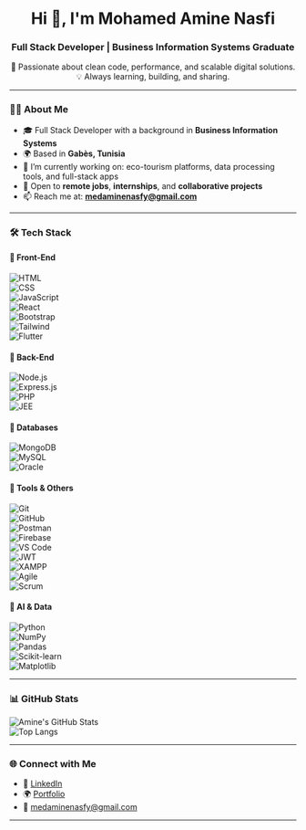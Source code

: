 <h1 align="center">Hi 👋, I'm Mohamed Amine Nasfi</h1>
<h3 align="center">Full Stack Developer | Business Information Systems Graduate</h3>

<p align="center">
🚀 Passionate about clean code, performance, and scalable digital solutions.<br>
💡 Always learning, building, and sharing.
</p>

---

### 🧑‍💻 About Me

- 🎓 Full Stack Developer with a background in **Business Information Systems**
- 🌍 Based in **Gabès, Tunisia**
- 🔭 I’m currently working on: eco-tourism platforms, data processing tools, and full-stack apps
- 🤝 Open to **remote jobs**, **internships**, and **collaborative projects**
- 📫 Reach me at: **medaminenasfy@gmail.com**

---

### 🛠️ Tech Stack

#### 🔹 Front-End
![HTML](https://img.shields.io/badge/-HTML5-E34F26?logo=html5&logoColor=white)  
![CSS](https://img.shields.io/badge/-CSS3-1572B6?logo=css3&logoColor=white)  
![JavaScript](https://img.shields.io/badge/-JavaScript-F7DF1E?logo=javascript&logoColor=black)  
![React](https://img.shields.io/badge/-React-61DAFB?logo=react&logoColor=black)  
![Bootstrap](https://img.shields.io/badge/-Bootstrap-7952B3?logo=bootstrap&logoColor=white)  
![Tailwind](https://img.shields.io/badge/-Tailwind_CSS-06B6D4?logo=tailwind-css&logoColor=white)  
![Flutter](https://img.shields.io/badge/-Flutter-02569B?logo=flutter&logoColor=white)

#### 🔹 Back-End
![Node.js](https://img.shields.io/badge/-Node.js-339933?logo=node.js&logoColor=white)  
![Express.js](https://img.shields.io/badge/-Express.js-000000?logo=express&logoColor=white)  
![PHP](https://img.shields.io/badge/-PHP-777BB4?logo=php&logoColor=white)  
![JEE](https://img.shields.io/badge/-Java%20EE-007396?logo=java&logoColor=white)

#### 🔹 Databases
![MongoDB](https://img.shields.io/badge/-MongoDB-47A248?logo=mongodb&logoColor=white)  
![MySQL](https://img.shields.io/badge/-MySQL-4479A1?logo=mysql&logoColor=white)  
![Oracle](https://img.shields.io/badge/-Oracle-F80000?logo=oracle&logoColor=white)

#### 🔹 Tools & Others
![Git](https://img.shields.io/badge/-Git-F05032?logo=git&logoColor=white)  
![GitHub](https://img.shields.io/badge/-GitHub-181717?logo=github&logoColor=white)  
![Postman](https://img.shields.io/badge/-Postman-FF6C37?logo=postman&logoColor=white)  
![Firebase](https://img.shields.io/badge/-Firebase-FFCA28?logo=firebase&logoColor=black)  
![VS Code](https://img.shields.io/badge/-VS_Code-007ACC?logo=visual-studio-code&logoColor=white)  
![JWT](https://img.shields.io/badge/-JWT-000000?logo=jsonwebtokens&logoColor=white)  
![XAMPP](https://img.shields.io/badge/-XAMPP-FB7A24?logo=xampp&logoColor=white)  
![Agile](https://img.shields.io/badge/-Agile-02569B?style=flat&logo=agile&logoColor=white)  
![Scrum](https://img.shields.io/badge/-Scrum-6DB33F?style=flat&logo=scrumalliance&logoColor=white)

#### 🧠 AI & Data
![Python](https://img.shields.io/badge/-Python-3776AB?logo=python&logoColor=white)  
![NumPy](https://img.shields.io/badge/-NumPy-013243?logo=numpy&logoColor=white)  
![Pandas](https://img.shields.io/badge/-Pandas-150458?logo=pandas&logoColor=white)  
![Scikit-learn](https://img.shields.io/badge/-Scikit--learn-F7931E?logo=scikit-learn&logoColor=white)  
![Matplotlib](https://img.shields.io/badge/-Matplotlib-11557C?logo=matplotlib&logoColor=white)

---

### 📊 GitHub Stats

![Amine's GitHub Stats](https://github-readme-stats.vercel.app/api?username=medaminenasfi&show_icons=true&theme=default)  
![Top Langs](https://github-readme-stats.vercel.app/api/top-langs/?username=medaminenasfi&layout=compact&theme=default)

---

### 🌐 Connect with Me

- 🔗 [LinkedIn](https://www.linkedin.com/in/mohamed-amine-nasfi)  
- 🌍 [Portfolio](https://portfolio-5s6c.onrender.com)  
- 📧 medaminenasfy@gmail.com

---


